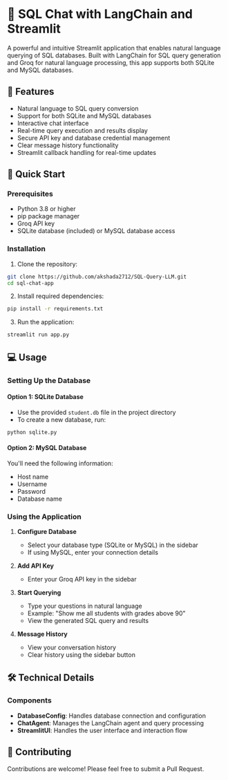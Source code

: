 # 💬 SQL Chat with LangChain and Streamlit

A powerful and intuitive Streamlit application that enables natural language querying of SQL databases. Built with LangChain for SQL query generation and Groq for natural language processing, this app supports both SQLite and MySQL databases.

## 🌟 Features

- Natural language to SQL query conversion
- Support for both SQLite and MySQL databases
- Interactive chat interface
- Real-time query execution and results display
- Secure API key and database credential management
- Clear message history functionality
- Streamlit callback handling for real-time updates

## 🚀 Quick Start

### Prerequisites

- Python 3.8 or higher
- pip package manager
- Groq API key
- SQLite database (included) or MySQL database access

### Installation

1. Clone the repository:
```bash
git clone https://github.com/akshada2712/SQL-Query-LLM.git
cd sql-chat-app
```

2. Install required dependencies:
```bash
pip install -r requirements.txt
```

3. Run the application:
```bash
streamlit run app.py
```

## 💻 Usage

### Setting Up the Database

#### Option 1: SQLite Database
- Use the provided `student.db` file in the project directory
- To create a new database, run:
```bash
python sqlite.py
```

#### Option 2: MySQL Database
You'll need the following information:
- Host name
- Username
- Password
- Database name

### Using the Application

1. **Configure Database**
   - Select your database type (SQLite or MySQL) in the sidebar
   - If using MySQL, enter your connection details

2. **Add API Key**
   - Enter your Groq API key in the sidebar

3. **Start Querying**
   - Type your questions in natural language
   - Example: "Show me all students with grades above 90"
   - View the generated SQL query and results

4. **Message History**
   - View your conversation history
   - Clear history using the sidebar button

## 🛠️ Technical Details

### Components

- **DatabaseConfig**: Handles database connection and configuration
- **ChatAgent**: Manages the LangChain agent and query processing
- **StreamlitUI**: Handles the user interface and interaction flow

## 👥 Contributing

Contributions are welcome! Please feel free to submit a Pull Request.
